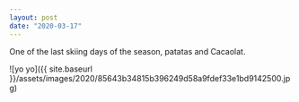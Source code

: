 ```yaml
---
layout: post
date: "2020-03-17"
---
```


One of the last skiing days of the season, patatas and Cacaolat.

![yo yo]({{ site.baseurl }}/assets/images/2020/85643b34815b396249d58a9fdef33e1bd9142500.jpg)
